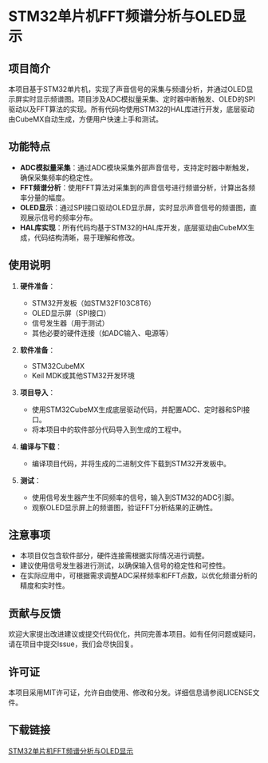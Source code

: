 # STM32单片机FFT频谱分析与OLED显示

## 项目简介

本项目基于STM32单片机，实现了声音信号的采集与频谱分析，并通过OLED显示屏实时显示频谱图。项目涉及ADC模拟量采集、定时器中断触发、OLED的SPI驱动以及FFT算法的实现。所有代码均使用STM32的HAL库进行开发，底层驱动由CubeMX自动生成，方便用户快速上手和测试。

## 功能特点

- **ADC模拟量采集**：通过ADC模块采集外部声音信号，支持定时器中断触发，确保采集频率的稳定性。
- **FFT频谱分析**：使用FFT算法对采集到的声音信号进行频谱分析，计算出各频率分量的幅度。
- **OLED显示**：通过SPI接口驱动OLED显示屏，实时显示声音信号的频谱图，直观展示信号的频率分布。
- **HAL库实现**：所有代码均基于STM32的HAL库开发，底层驱动由CubeMX生成，代码结构清晰，易于理解和修改。

## 使用说明

1. **硬件准备**：
   - STM32开发板（如STM32F103C8T6）
   - OLED显示屏（SPI接口）
   - 信号发生器（用于测试）
   - 其他必要的硬件连接（如ADC输入、电源等）

2. **软件准备**：
   - STM32CubeMX
   - Keil MDK或其他STM32开发环境

3. **项目导入**：
   - 使用STM32CubeMX生成底层驱动代码，并配置ADC、定时器和SPI接口。
   - 将本项目中的软件部分代码导入到生成的工程中。

4. **编译与下载**：
   - 编译项目代码，并将生成的二进制文件下载到STM32开发板中。

5. **测试**：
   - 使用信号发生器产生不同频率的信号，输入到STM32的ADC引脚。
   - 观察OLED显示屏上的频谱图，验证FFT分析结果的正确性。

## 注意事项

- 本项目仅包含软件部分，硬件连接需根据实际情况进行调整。
- 建议使用信号发生器进行测试，以确保输入信号的稳定性和可控性。
- 在实际应用中，可根据需求调整ADC采样频率和FFT点数，以优化频谱分析的精度和实时性。

## 贡献与反馈

欢迎大家提出改进建议或提交代码优化，共同完善本项目。如有任何问题或疑问，请在项目中提交Issue，我们会尽快回复。

## 许可证

本项目采用MIT许可证，允许自由使用、修改和分发。详细信息请参阅LICENSE文件。

## 下载链接

[STM32单片机FFT频谱分析与OLED显示](https://pan.quark.cn/s/b858787f51de)